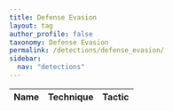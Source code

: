 ```yaml
---
title: Defense Evasion
layout: tag
author_profile: false
taxonomy: Defense Evasion
permalink: /detections/defense_evasion/
sidebar:
  nav: "detections"
---
```


| Name    |   Technique |     Tactic   |
| ----------- | ----------- |--------------|